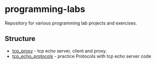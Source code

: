 # programming-labs
Repository for various programming lab projects and exercises.

## Structure
- [tcp_proxy](./tcp_proxy/) - tcp echo server, client and proxy.
- [tcp_echo_protocols](./tcp_echo_protocols/) - practice Protocols with tcp echo server code
